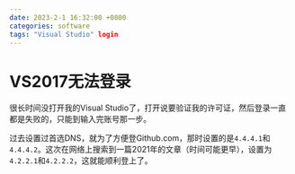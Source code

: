 ```yaml
---
date: 2023-2-1 16:32:00 +0800
categories: software
tags: "Visual Studio" login
---
```




# VS2017无法登录

很长时间没打开我的Visual Studio了，打开说要验证我的许可证，然后登录一直都是失败的，只能到输入完账号那一步。

过去设置过首选DNS，就为了方便登Github.com，那时设置的是`4.4.4.1`和`4.4.4.2`。这次在网络上搜索到一篇2021年的文章（时间可能更早），设置为`4.2.2.1`和`4.2.2.2`，这就能顺利登上了。